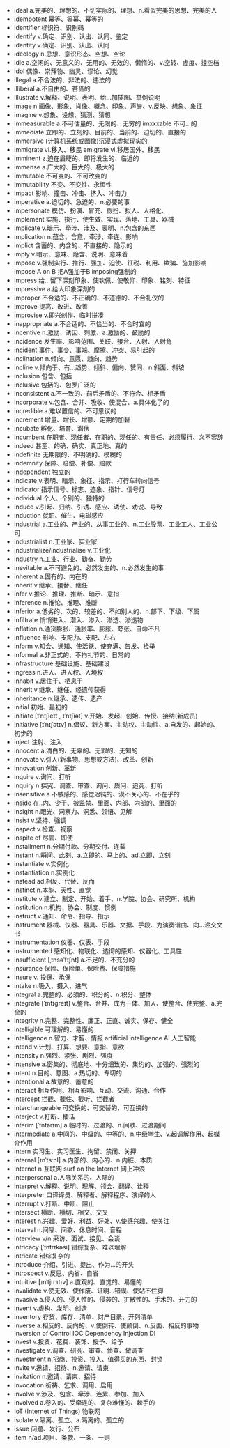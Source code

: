 - ideal a.完美的、理想的、不切实际的、理想、n.看似完美的思想、完美的人
- idempotent 幂等、等幂、幂等的
- identifier 标识符、识别码
- identify v.确定、识别、认出、认同、鉴定
- identity v.确定、识别、认出、认同
- ideology n.思想、意识形态、空想、空论
- idle a.空闲的、无意义的、无用的、无效的、懒惰的、v.空转、虚度、挂空档
- idol 偶像、崇拜物、幽灵、谬论、幻觉
- illegal a.不合法的、非法的、违法的
- illiberal a.不自由的、吝啬的
- illustrate v.解释、说明、表明、给...加插图、举例说明
- image n.画像、形象、肖像、概念、印象、声誉、v.反映、想象、象征
- imagine v.想象、设想、猜测、猜想
- immeasurable a.不可估量的、无限的、无穷的  imxxxable 不可...的
- immediate 立即的、立刻的、目前的、当前的、迫切的、直接的
- immersive (计算机系统或图像)沉浸式虚拟现实的
- immigrate vi.移入、移民  emigrate vi.移居国外、移民
- imminent z.迫在眉睫的、即将发生的、临近的
- immense a.广大的、巨大的、极大的
- immutable 不可变的、不可改变的
- immutability 不变、不变性、永恒性
- impact 影响、撞击、冲击、挤入、冲击力
- imperative a.迫切的、急迫的、n.必要的事
- impersonate 模仿、扮演、冒充、假扮、拟人、人格化、
- implement 实施、执行、使生效、实现、落地、工具、器械
- implicate v.暗示、牵涉、涉及、表明、n.包含的东西
- implication n.蕴含、含意、牵涉、牵连、影响
- implict 含蓄的、内含的、不直接的、隐示的
- imply v.暗示、意味、隐含、说明、意味着
- impose v.强制实行、推行、强加、迫使、征税、利用、欺骗、施加影响   impose A on B 把A强加于B  imposing强制的
- impress 给...留下深刻印象、使钦佩、使敬仰、印象、铭刻、特征
- impressive a.给人印象深刻的
- improper 不合适的、不正确的、不道德的、不合礼仪的
- improve 提高、改进、改善
- improvise v.即兴创作、临时拼凑
- inappropriate a.不合适的、不恰当的、不合时宜的
- incentive n.激励、诱因、刺激、a.激励的、鼓励的
- incidence 发生率、影响范围、关联、接合、入射、入射角
- incident 事件、事变、事端、摩擦、冲突、易引起的
- inclination n.倾向、意愿、趋向、趋势
- incline v.倾向于、有...趋势、倾斜、偏向、赞同、n.斜面、斜坡
- inclusion 包含、包括
- inclusive 包括的、包罗广泛的
- inconsistent a.不一致的、前后矛盾的、不符合、相矛盾
- incorporate v.包含、合并、吸收、使混合、a.具体化了的
- incredible a.难以置信的、不可思议的
- increment 增量、增长、增额、定期的加薪
- incubate 孵化、培育、潜伏
- incumbent 在职者、现任者、在职的、现任的、有责任、必须履行、义不容辞
- indeed 甚至、的确、确实、真正地、真的
- indefinite 无期限的、不明确的、模糊的
- indemnity 保障、赔偿、补偿、赔款
- independent 独立的
- indicate v.表明、暗示、象征、指示、打行车转向信号
- indicator 指示信号、标志、迹象、指针、信号灯
- individual 个人、个别的、独特的
- induce v.引起、归纳、引诱、感应、诱使、劝说、导致
- induction 就职、催生、电磁感应
- industrial a.工业的、产业的、从事工业的、n.工业股票、工业工人、工业公司
- industrialist n.工业家、实业家
- industrialize/industrialise v.工业化
- industry n.工业、行业、勤奋、勤劳
- inevitable a.不可避免的、必然发生的、n.必然发生的事
- inherent a.固有的、内在的
- inherit v.继承、接替、继任
- infer v.推论、推理、推断、暗示、意指
- inference n.推论、推理、推断
- inferior a.低劣的、次的、较差的、不如别人的、n.部下、下级、下属
- infiltrate 悄悄进入、潜入、渗入、渗透、渗透物
- inflation n.通货膨胀、通胀率、膨胀、夸张、自命不凡
- influence 影响、支配力、支配、左右
- inform v.知会、通知、使活跃、使充满、告发、检举
- informal a.非正式的、不拘礼节的、日常的
- infrastructure 基础设施、基础建设
- ingress n.进入、进入权、入境权
- inhabit v.居住于、栖息于
- inherit v.继承、继任、经遗传获得
- inheritance n.继承、遗传、遗产
- initial 初始、最初的
- initiate [ɪˈnɪʃieɪt , ɪˈnɪʃiət]  v.开始、发起、创始、传授、接纳(新成员)
- initiative [ɪˈnɪʃətɪv] n.倡议、新方案、主动权、主动性、a.自发的、起始的、初步的
- inject 注射、注入
- innocent a.清白的、无辜的、无罪的、无知的
- innovate v.引入(新事物、思想或方法)、改革、创新
- innovation 创新、革新
- inquire v.询问、打听
- inquiry n.探究、调查、审查、询问、质问、追究、打听
- insensitive a.不敏感的、感觉迟钝的、漠不关心的、不在乎的
- inside 在..内、少于、被监禁、里面、内部、内部的、里面的
- insight n.眼光、洞察力、洞悉、领悟、见解
- insist v.坚持、强调
- inspect v.检查、视察
- inspite of 尽管、即使
- installment n.分期付款、分期交付、连载
- instant n.瞬间、此刻、a.立即的、马上的、ad.立即、立刻
- instantiate v.实例化
- instantiation n.实例化
- instead ad.相反、代替、反而
- instinct n.本能、天性、直觉
- institute v.建立、制定、开始、着手、n.学院、协会、研究所、机构
- institution n.机构、协会、制度、惯例
- instruct v.通知、命令、指导、指示
- instrument 器械、仪器、器具、乐器、文据、手段、为演奏谱曲、向...递交文书
- instrumentation 仪器、仪表、手段
- instrumented 感知化、物联化、透彻的感知、仪器化、工具性
- insufficient [ˌɪnsəˈfɪʃnt] a.不足的、不充分的
- insurance 保险、保险单、保险费、保障措施
- insure v. 投保、承保
- intake n.吸入、摄入、进气
- integral a.完整的、必须的、积分的、n.积分、整体
- integrate [ˈɪntɪɡreɪt] v.整合、合并、成为一体、加入、使整合、使完整、a.完全的
- integrity n.完整、完整性、廉正、正直、诚实、保存、健全
- intelligible 可理解的、易懂的
- intelligence n.智力、才智、情报  artificial intelligence AI 人工智能
- intend v.计划、打算、想要、意指、意欲
- intensity n.强烈、紧张、剧烈、强度
- intensive a.密集的、彻底地、十分细致的、集约的、加强的、强烈的
- intent n.目的、意图、a.热切的、专切的
- intentional a.故意的、蓄意的
- interact 相互作用、相互影响、互动、交流、沟通、合作
- intercept 拦截、截住、截听、拦截者
- interchangeable 可交换的、可交替的、可互换的
- interject v.打断、插话
- interim [ˈɪntərɪm] a.临时的、过渡的、n.间歇、过渡期间
- intermediate a.中间的、中级的、中等的、n.中级学生、v.起调解作用、起媒介作用
- intern 实习生、实习医生、拘留、禁闭、关押
- internal [ɪnˈtɜːnl] a.内部的、内心的、n.内脏、本质
- Internet n.互联网  surf on the Internet 网上冲浪 
- interpersonal a.人际关系的、人际的
- interpret v.解释、说明、理解、领会、翻译、诠释
- interpreter 口译译员、解释者、解释程序、演绎的人
- interrupt v.打断、中断、阻止
- intersect 横断、横切、相交、交叉
- interest n.兴趣、爱好、利益、好处、v.使感兴趣、使关注
- interval n.间隔、间歇、休息时间、音程
- interview v/n.采访、面试、接见、会谈
- intricacy [ˈɪntrɪkəsi] 错综复杂、难以理解
- intricate 错综复杂的
- introduce 介绍、引进、提出、作为...的开头
- introspect v.反思、内省、自省
- intuitive [ɪnˈtjuːɪtɪv] a.直观的、直觉的、易懂的
- invalidate v.使无效、使作废、证明...错误、使站不住脚
- invasive a.侵入的、侵入性的、侵袭的、扩散性的、手术的、开刀的
- invent v.虚构、发明、创造
- inventory 存货、库存、清单、财产目录、开列清单
- inverse a.相反的、反向的、v.使倒转、使颠倒、n.反面、相反的事物    Inversion of Control IOC    Dependency Injection DI
- invest v.投资、花费、装饰、授予、给予
- investigate v.调查、研究、审查、侦查、做调查
- investment n.招商、投资、投入、值得买的东西、封锁
- invite v.邀请、招待、n.邀请、请柬
- invitation n.邀请、请柬、招待
- invocation 祈祷、乞求、调用、启用
- involve v.涉及、包含、牵涉、连累、参加、加入
- involved a.卷入的、受牵连的、复杂难懂的、棘手的
- IoT (Internet of Things) 物联网
- isolate v.隔离、孤立、a.隔离的、孤立的
- issue 问题、发行、公布
- item n/ad.项目、条款、一条、一则